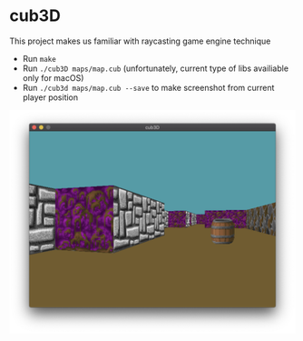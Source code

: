 # cub3D

This project makes us familiar with raycasting game engine technique

* Run ``make``
* Run ``./cub3D maps/map.cub`` (unfortunately, current type of libs availiable only for macOS)
* Run ``./cub3d maps/map.cub --save`` to make screenshot from current player position

<p align="center">
  <img src="screenshot.png" />
</p>
